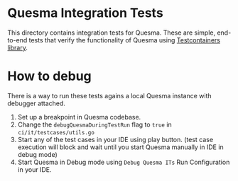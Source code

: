 Quesma Integration Tests
========================

This directory contains integration tests for Quesma. 
These are simple, end-to-end tests that verify the functionality of Quesma using [Testcontainers library](https://testcontainers.com).




How to debug
============

There is a way to run these tests agains a local Quesma instance with debugger attached.

1. Set up a breakpoint in Quesma codebase.
2. Change the `debugQuesmaDuringTestRun` flag to `true` in `ci/it/testcases/utils.go`
3. Start any of the test cases in your IDE using play button.
   (test case execution will block and wait until you start Quesma manually in IDE in debug mode)
4. Start Quesma in Debug mode using `Debug Quesma ITs` Run Configuration in your IDE.